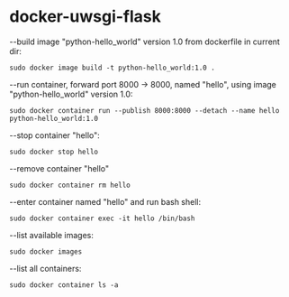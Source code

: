 # docker-uwsgi-flask

--build image "python-hello_world" version 1.0 from dockerfile in current dir:

```sudo docker image build -t python-hello_world:1.0 .```

--run container, forward port 8000 -> 8000, named "hello", using image "python-hello_world" version 1.0:

```sudo docker container run --publish 8000:8000 --detach --name hello python-hello_world:1.0```

--stop container "hello":

```sudo docker stop hello```

--remove container "hello"

```sudo docker container rm hello```

--enter container named "hello" and run bash shell:

```sudo docker container exec -it hello /bin/bash```

--list available images:

```sudo docker images```

--list all containers:

```sudo docker container ls -a```
